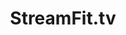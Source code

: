 ---
title: StreamFit.tv
image: /assets/images/streamfit-cover.png
tags:
  - Mobile
  - Web
  - iOS
  - Android
icon: fa fa-video-camera
description: Broadcast live classes, promote your personal trainers and build your brand instantly through the power of StreamFit. 
link: /portfolio/streamfit.html
---